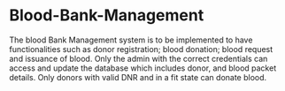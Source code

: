 # Blood-Bank-Management
The blood Bank Management system is to be implemented to have functionalities such as donor registration; blood donation; blood request and issuance of blood.
Only the admin with the correct credentials can access and update the database which includes donor, and blood packet details.
Only donors with valid DNR and in a fit state can donate blood.
